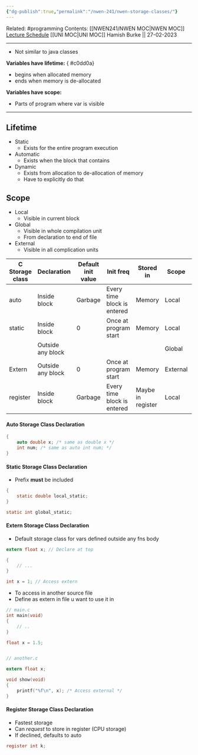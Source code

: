 ```yaml
---
{"dg-publish":true,"permalink":"/nwen-241/nwen-storage-classes/"}
---
```


Related: #programming 
Contents: [[NWEN241/NWEN MOC\|NWEN MOC]]
[Lecture Schedule](https://ecs.wgtn.ac.nz/Courses/NWEN241_2023T1/LectureSchedule)
[[UNI MOC\|UNI MOC]]
Hamish Burke || 27-02-2023
***
- Not similar to java classes

**Variables have lifetime:**
{ #c0dd0a}

- begins when allocated memory
- ends when memory is de-allocated

**Variables have scope:**
- Parts of program where var is visible

***

## Lifetime
- Static
	- Exists for the entire program execution
- Automatic
	- Exists when the block that contains 
- Dynamic
	- Exists from allocation to de-allocation of memory
	- Have to explicitly do that


## Scope
- Local
	- Visible in current block
- Global
	- Visible in whole compilation unit
	- From declaration to end of file
- External
	- Visible in all complication units




| C Storage class | Declaration       | Default init value | Init freq                   | Stored in         | Scope    | Lifetime  |
| --------------- | ----------------- | ------------------ | --------------------------- | ----------------- | -------- | --------- |
| auto            | Inside block      | Garbage            | Every time block is entered | Memory            | Local    | Automatic |
| static          | Inside block      | 0                  | Once at program start       | Memory            | Local    | Static    |
|                 | Outside any block |                    |                             |                   | Global   |           |
| Extern          | Outside any block | 0                  | Once at program start       | Memory            | External | Static    |
| register        | Inside block      | Garbage            | Every time block is entered | Maybe in register | Local    | Automatic          |


#### Auto Storage Class Declaration
```c
{
	auto double x; /* same as double x */
	int num; /* same as auto int num; */
}
```

#### Static Storage Class Declaration
- Prefix **must** be included
```c
{
	static double local_static;
}

static int global_static;
```

#### Extern Storage Class Declaration
- Default storage class for vars defined outside any fns body
```c
extern float x; // Declare at top

{
	// ...
}

int x = 1; // Access extern
```
- To access in another source file
- Define as extern in file u want to use it in
```C
// main.c
int main(void)
{
	// ..
}

float x = 1.5;


// another.c

extern float x;

void show(void)
{
	printf("%f\n", x); /* Access external */
}

```

#### Register Storage Class Declaration
- Fastest storage
- Can *request* to store in register (CPU storage)
- If declined, defaults to auto
```C
register int k;
```